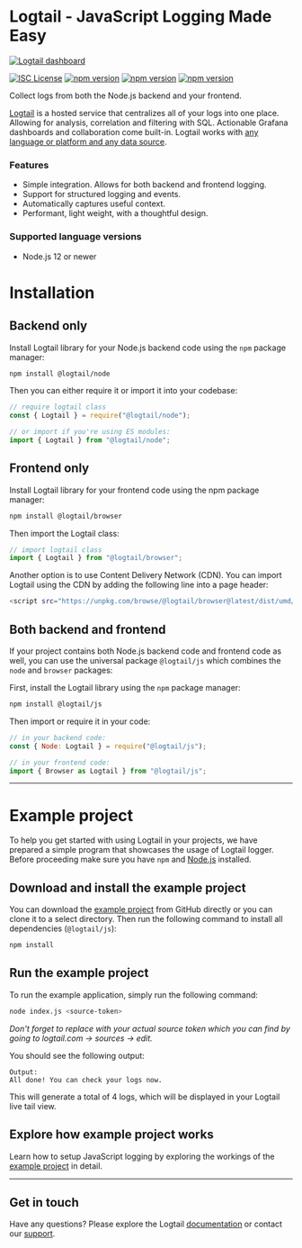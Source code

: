# Logtail - JavaScript Logging Made Easy
  
  [![Logtail dashboard](https://user-images.githubusercontent.com/19272921/154085622-59997d5a-3f91-4bc9-a815-3b8ead16d28d.jpeg)](https://betterstack.com/logtail)


[![ISC License](https://img.shields.io/badge/license-ISC-ff69b4.svg)](LICENSE.md)
[![npm version](https://badge.fury.io/js/@logtail%2Fnode.svg)](https://badge.fury.io/js/@logtail%2Fnode)
[![npm version](https://badge.fury.io/js/@logtail%2Fbrowser.svg)](https://badge.fury.io/js/@logtail%2Fbrowser)
[![npm version](https://badge.fury.io/js/@logtail%2Fjs.svg)](https://badge.fury.io/js/@logtail%2Fjs)

Collect logs from both the Node.js backend and your frontend.

[Logtail](https://betterstack.com/logtail) is a hosted service that centralizes all of your logs into one place. Allowing for analysis, correlation and filtering with SQL. Actionable Grafana dashboards and collaboration come built-in. Logtail works with [any language or platform and any data source](https://docs.logtail.com/). 

### Features
- Simple integration. Allows for both backend and frontend logging.
- Support for structured logging and events.
- Automatically captures useful context.
- Performant, light weight, with a thoughtful design.

### Supported language versions
- Node.js 12 or newer

# Installation
## Backend only

Install Logtail library for your Node.js backend code using the `npm` package manager:

```bash
npm install @logtail/node
```

Then you can either require it or import it into your codebase:

```jsx
// require logtail class
const { Logtail } = require("@logtail/node");

// or import if you're using ES modules:
import { Logtail } from "@logtail/node";
```

## Frontend only

Install Logtail library for your frontend code using the npm package manager:

```bash
npm install @logtail/browser
```

Then import the Logtail class:

```jsx
// import logtail class
import { Logtail } from "@logtail/browser";
```

Another option is to use Content Delivery Network (CDN). You can import Logtail using the CDN by adding the following line into a page header:

```bash
<script src="https://unpkg.com/browse/@logtail/browser@latest/dist/umd/logtail.js"></script>
```

## Both backend and frontend

If your project contains both Node.js backend code and frontend code as well, you can use the universal package `@logtail/js` which combines the `node` and `browser` packages:

First, install the Logtail library using the `npm` package manager:

```bash
npm install @logtail/js
```

Then import or require it in your code:

```jsx
// in your backend code:
const { Node: Logtail } = require("@logtail/js");

// in your frontend code:
import { Browser as Logtail } from "@logtail/js";
```

---

# Example project

To help you get started with using Logtail in your projects, we have prepared a simple program that showcases the usage of Logtail logger. Before proceeding make sure you have `npm` and [Node.js](https://nodejs.org/en/download/) installed.

## Download and install the example project

You can download the [example project](https://github.com/logtail/logtail-js/tree/master/example-project) from GitHub directly or you can clone it to a select directory. Then run the following command to install all dependencies (`@logtail/js`):

```bash
npm install
```

## Run the example project

To run the example application, simply run the following command:

```bash
node index.js <source-token>
```

*Don't forget to replace <source-token> with your actual source token which you can find by going to logtail.com -> sources -> edit.*

You should see the following output:

```
Output:
All done! You can check your logs now.
```

This will generate a total of 4 logs, which will be displayed in your Logtail live tail view.

## Explore how example project works

Learn how to setup JavaScript logging by exploring the workings of the [example project](example-project) in detail.

---

## Get in touch

Have any questions? Please explore the Logtail [documentation](https://docs.logtail.com/) or contact our [support](https://betterstack.com/help).
